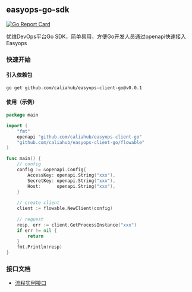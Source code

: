 ## easyops-go-sdk

[![Go Report Card](https://pkg.go.dev/badge/github.com/prometheus/client_golang.svg)](https://github.com/caliahub/easyops-client-go)

优维DevOps平台Go SDK，简单易用，方便Go开发人员通过openapi快速接入Easyops

### 快速开始
#### 引入依赖包
```bash
go get github.com/caliahub/easyops-client-go@v0.0.1
```

#### 使用（示例）
```go
package main

import (
	"fmt"
	openapi "github.com/caliahub/easyops-client-go"
	"github.com/caliahub/easyops-client-go/flowable"
)

func main() {
	// config
	config := &openapi.Config{
		AccessKey: openapi.String("xxx"),
		SecretKey: openapi.String("xxx"),
		Host:      openapi.String("xxx"),
	}
	
	// create client 
	client := flowable.NewClient(config)
	
	// request
	resp, err := client.GetProcessInstance("xxx")
	if err != nil {
		return
	}
	fmt.Println(resp)
}
```

### 接口文档
- [流程实例接口](flowable/process_instance.md)
